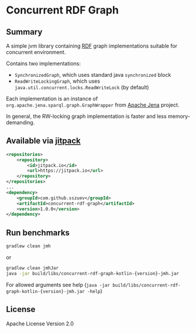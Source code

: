 # Concurrent RDF Graph

## Summary

A simple jvm library containing [RDF](https://www.w3.org/TR/rdf11-concepts/) graph implementations suitable for concurrent environment.

Contains two implementations:
- `SynchronizedGraph`, which uses standard java `synchronized` block
- `ReadWriteLockingGraph`, which uses `java.util.concurrent.locks.ReadWriteLock` (by default)

Each implementation is an instance of `org.apache.jena.sparql.graph.GraphWrapper` from [Apache Jena](https://github.com/apache/jena) project.

In general, the RW-locking graph implementation is faster and less memory-demanding.

## Available via [jitpack](https://jitpack.io/#sszuev/concurrent-rdf-graph)

```xml
<repositories>
    <repository>
        <id>jitpack.io</id>
        <url>https://jitpack.io</url>
    </repository>
</repositories>
...
<dependency>
    <groupId>com.github.sszuev</groupId>
    <artifactId>concurrent-rdf-graph</artifactId>
    <version>1.0.0</version>
</dependency>
```

## Run benchmarks
```bash
gradlew clean jmh
```
or 
```bash
gradlew clean jmhJar
java -jar build/libs/concurrent-rdf-graph-kotlin-{version}-jmh.jar 
```
For allowed arguments see help (`java -jar build/libs/concurrent-rdf-graph-kotlin-{version}-jmh.jar -help`)

## License

Apache License Version 2.0